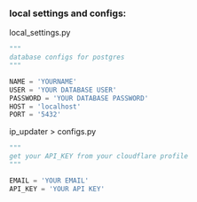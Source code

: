### local settings and configs:

local_settings.py

```python
"""
database configs for postgres
"""

NAME = 'YOURNAME'
USER = 'YOUR DATABASE USER'
PASSWORD = 'YOUR DATABASE PASSWORD'
HOST = 'localhost' 
PORT = '5432'
```

ip_updater > configs.py 

```python
"""
get your API_KEY from your cloudflare profile
"""

EMAIL = 'YOUR EMAIL'
API_KEY = 'YOUR API KEY'
```

